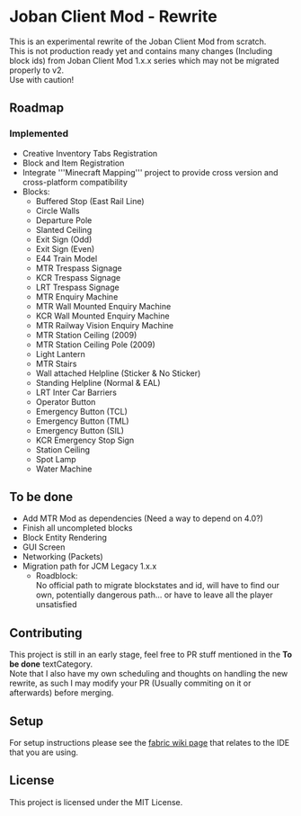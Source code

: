 # Joban Client Mod - Rewrite
This is an experimental rewrite of the Joban Client Mod from scratch.  
This is not production ready yet and contains many changes (Including block ids) from Joban Client Mod 1.x.x series which may not be migrated properly to v2.  
Use with caution!

## Roadmap
### Implemented
- Creative Inventory Tabs Registration
- Block and Item Registration
- Integrate '''Minecraft Mapping''' project to provide cross version and cross-platform compatibility
- Blocks:
  - Buffered Stop (East Rail Line)
  - Circle Walls
  - Departure Pole
  - Slanted Ceiling
  - Exit Sign (Odd)
  - Exit Sign (Even)
  - E44 Train Model
  - MTR Trespass Signage
  - KCR Trespass Signage
  - LRT Trespass Signage
  - MTR Enquiry Machine
  - MTR Wall Mounted Enquiry Machine
  - KCR Wall Mounted Enquiry Machine
  - MTR Railway Vision Enquiry Machine
  - MTR Station Ceiling (2009)
  - MTR Station Ceiling Pole (2009)
  - Light Lantern
  - MTR Stairs
  - Wall attached Helpline (Sticker & No Sticker)
  - Standing Helpline (Normal & EAL)
  - LRT Inter Car Barriers
  - Operator Button
  - Emergency Button (TCL)
  - Emergency Button (TML)
  - Emergency Button (SIL)
  - KCR Emergency Stop Sign
  - Station Ceiling
  - Spot Lamp
  - Water Machine

## To be done
- Add MTR Mod as dependencies (Need a way to depend on 4.0?)
- Finish all uncompleted blocks
- Block Entity Rendering
- GUI Screen
- Networking (Packets)
- Migration path for JCM Legacy 1.x.x
  - Roadblock:  
  No official path to migrate blockstates and id, will have to find our own, potentially dangerous path... or have to leave all the player unsatisfied

## Contributing
This project is still in an early stage, feel free to PR stuff mentioned in the **To be done** textCategory.  
Note that I also have my own scheduling and thoughts on handling the new rewrite, as such I may modify your PR (Usually commiting on it or afterwards) before merging.

## Setup

For setup instructions please see the [fabric wiki page](https://fabricmc.net/wiki/tutorial:setup) that relates to the IDE that you are using.

## License

This project is licensed under the MIT License.
